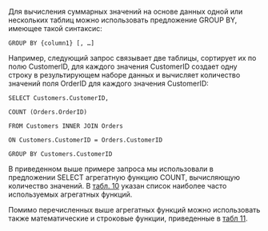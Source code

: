 Для вычисления суммарных значений на основе данных одной или нескольких таблиц можно использовать предложение GROUP BY, имеющее такой синтаксис:

	GROUP BY {column1} [, …]

Например, следующий запрос связывает две таблицы, сортирует их по полю CustomerID, для каждого значения CustomerID создает одну строку в результирующем наборе данных и вычисляет количество значений поля OrderID для каждого значения CustomerID:

	SELECT Customers.CustomerID,
	
	COUNT (Orders.OrderID)
	
	FROM Customers INNER JOIN Orders
	
	ON Customers.CustomerID = Orders.CustomerID
	
	GROUP BY Customers.CustomerID

В приведенном выше примере запроса мы использовали в предложении SELECT агрегатную функцию COUNT, вычисляющую количество значений. В [табл. 10](http://www.compress.ru/Temp/325/tab2.htm) указан список наиболее часто используемых агрегатных функций.

Помимо перечисленных выше агрегатных функций можно использовать также математические и строковые функции, приведенные в [табл 11](http://www.compress.ru/Temp/325/tab3.htm).